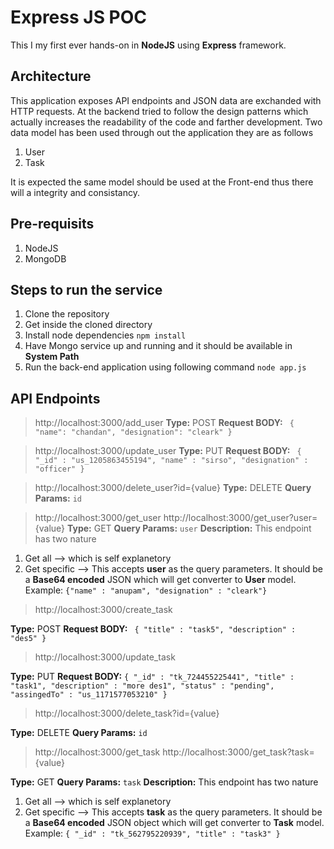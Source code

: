 # Express JS POC

This I my first ever hands-on in **NodeJS** using **Express** framework.

## Architecture
This application exposes API endpoints and JSON data are exchanded with HTTP requests. At the backend tried to follow the design patterns which actually increases the readability of the code and farther development. Two data model has been used through out the application they are as follows

 1. User
 2. Task

It is expected the same model should be used at the Front-end thus there will a integrity and consistancy.

## Pre-requisits

 1. NodeJS
 2. MongoDB

## Steps to run the service

 1. Clone the repository
 2. Get inside the cloned directory
 3. Install node dependencies 
	`npm install`
 4. Have Mongo service up and running and it should be available in **System Path**
 5. Run the back-end application using following command
	`node app.js`

## API Endpoints

> http://localhost:3000/add_user
**Type:** POST
**Request BODY:** `
{
	"name": "chandan",
	"designation": "cleark"
}`

> http://localhost:3000/update_user
**Type:** PUT
**Request BODY:** `
{ "_id" : "us_1205863455194", "name" : "sirso", "designation" : "officer" }`

> http://localhost:3000/delete_user?id={value}
**Type:** DELETE
**Query Params:** `id`

> http://localhost:3000/get_user
> http://localhost:3000/get_user?user={value}
**Type:** GET
**Query Params:** `user`
**Description:** This endpoint has two nature
1. Get all --> which is self explanetory
 2. Get specific --> This accepts **user** as the query parameters. It should be a **Base64 encoded** JSON which will get converter to **User** model.  Example: `{"name" : "anupam", "designation" : "cleark"}`


> http://localhost:3000/create_task

**Type:** POST
**Request BODY:** `
{
    "title" : "task5",
    "description" : "des5"
}`

> http://localhost:3000/update_task

**Type:** PUT
**Request BODY:** `{ "_id" : "tk_724455225441", "title" : "task1", "description" : "more des1", "status" : "pending", "assingedTo" : "us_1171577053210" }`

> http://localhost:3000/delete_task?id={value}

**Type:** DELETE
**Query Params:** `id`

> http://localhost:3000/get_task
> http://localhost:3000/get_task?task={value}

**Type:** GET
**Query Params:** `task`
**Description:** This endpoint has two nature
1. Get all --> which is self explanetory
 2. Get specific --> This accepts **task** as the query parameters. It should be a **Base64 encoded** JSON object which will get converter to **Task** model.  Example: `{ "_id" : "tk_562795220939", "title" : "task3" }`

